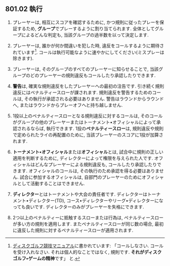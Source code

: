 ## 801.02 執行

1. プレーヤーは,
相互にスコアを確認するために,
かつ規則に従ったプレーを保証するため,
**グループ**でプレーするように割り当てられます.
全体としてグループによるどんな判定も,
当該グループの過半数を以って決定します.

1. プレーヤーは,
誰かが何か間違いを犯した時,
違反をコールするように期待されています[^1].
コールは執行可能なように速やかにしてください(ミスプレーは除きます).

1. プレーヤーは,
そのグループのすべてのプレーヤーに知らせることで,
当該グループのどのプレーヤーの規則違反もコールしたり承認したりできます.

1. **警告**は,
確実な規則違反をしたプレーヤーへの最初の注告です.
引き続く規則違反にはペナルティースローが課されます.
規則違反を警告するためのコールは,
その執行が承認される必要はありません.
警告はラウンドからラウンドへ,
またはラウンドからプレーオフへと持ち越しません.

1. 1投以上のペナルティースローとなる規則違反に対するコールは,
そのコールがグループの他のプレーヤーまたはトーナメント•オフィシャルによって承認されるならば,
執行できます.
1投の**ペナルティースロー**は,
規則違反や規則で定められたライの再配置のために,
当該プレーヤーのスコアに1投が加算されます.

1. **トーナメント•オフィシャル**または**オフィシャル**とは,
試合中に規則の正しい適用を判断するために,
ディレクターによって権限を与えられた人です.
オフィシャルはどんなプレーヤーによる規則違反も,
コールしたり承認したりできます.
オフィシャルのコールは,
その執行のため承認を得る必要はありません.
試合に参加するオフィシャルは,
自部門のプレーヤーのためにオフィシャルとして活動することはできません.

1. **ディレクター**とはトーナメントや大会の責任者です.
ディレクターはトーナメント•ディレクター(TD),
コース•ディレクターやリーグ•ディレクターになっても良いです.
ディレクターのみがプレーヤーを失格にできます.

1. 2つ以上のペナルティーに抵触するスローまたは行為は,
ペナルティースローが多い方の規則を適用します.
またペナルティースローが同じ数の場合,
最初に違反した規則に対するペナルティースローが適用されます.




[^1]: [ディスクゴルフ競技マニュアル](http://www.jpdga.jp/dgcm.php)に書かれています:
「コールしなさい.
コールを受け入れなさい.
それは個人的なことではなく,
規則です.
**それがディスクゴルフ•ゲームの精神**です」
と.
